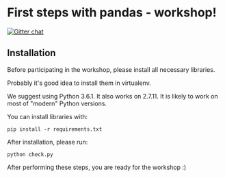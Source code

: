 # First steps with pandas - workshop!

[![Gitter chat](https://badges.gitter.im/gitterHQ/gitter.png)](https://gitter.im/first-steps-with-pandas-workshop)

## Installation

Before participating in the workshop, please install all necessary libraries.

Probably it's good idea to install them in virtualenv.

We suggest using Python 3.6.1. It also works on 2.7.11. It is likely to work on most of "modern" Python versions.

You can install libraries with:

```
pip install -r requirements.txt
```

After installation, please run:

```
python check.py
```

After performing these steps, you are ready for the workshop :)
